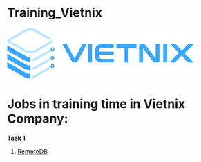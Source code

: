 # Training_Vietnix

![header](/img/Vietnix.png) 

# **Jobs in training time in Vietnix Company:**

**Task 1**
1. [RemoteDB](https://github.com/namhikelo/Training_Vietnix/blob/main/Task%201/RemoteDB.md)